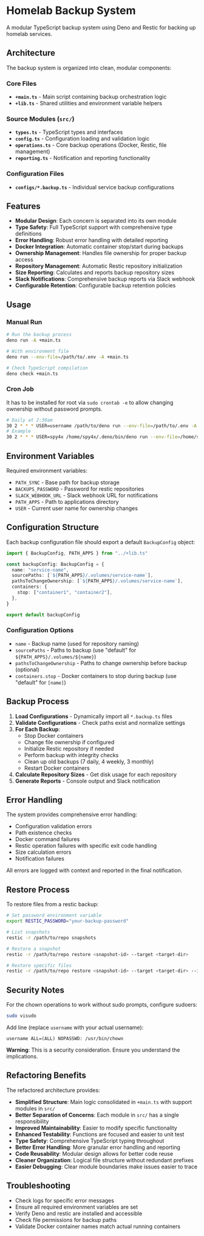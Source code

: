 # Homelab Backup System

A modular TypeScript backup system using Deno and Restic for backing up homelab services.

## Architecture

The backup system is organized into clean, modular components:

### Core Files

- **`+main.ts`** - Main script containing backup orchestration logic
- **`+lib.ts`** - Shared utilities and environment variable helpers

### Source Modules (`src/`)

- **`types.ts`** - TypeScript types and interfaces
- **`config.ts`** - Configuration loading and validation logic
- **`operations.ts`** - Core backup operations (Docker, Restic, file management)
- **`reporting.ts`** - Notification and reporting functionality

### Configuration Files

- **`configs/*.backup.ts`** - Individual service backup configurations

## Features

- **Modular Design**: Each concern is separated into its own module
- **Type Safety**: Full TypeScript support with comprehensive type definitions
- **Error Handling**: Robust error handling with detailed reporting
- **Docker Integration**: Automatic container stop/start during backups
- **Ownership Management**: Handles file ownership for proper backup access
- **Repository Management**: Automatic Restic repository initialization
- **Size Reporting**: Calculates and reports backup repository sizes
- **Slack Notifications**: Comprehensive backup reports via Slack webhook
- **Configurable Retention**: Configurable backup retention policies

## Usage

### Manual Run

```bash
# Run the backup process
deno run -A +main.ts

# With environment file
deno run --env-file=/path/to/.env -A +main.ts

# Check TypeScript compilation
deno check +main.ts
```

### Cron Job

It has to be installed for root via `sudo crontab -e` to allow changing ownership without password prompts.

```bash
# Daily at 2:30am
30 2 * * * USER=username /path/to/deno run --env-file=/path/to/.env -A /path/to/+main.ts >> /path/to/backup.log 2>&1
# Example
30 2 * * * USER=spy4x /home/spy4x/.deno/bin/deno run --env-file=/home/spy4x/ssd-2tb/apps/.env -A /home/spy4x/ssd-2tb/apps/scripts/backup/+main.ts >> /home/spy4x/backup.log 2>&1
```

## Environment Variables

Required environment variables:

- `PATH_SYNC` - Base path for backup storage
- `BACKUPS_PASSWORD` - Password for restic repositories
- `SLACK_WEBHOOK_URL` - Slack webhook URL for notifications
- `PATH_APPS` - Path to applications directory
- `USER` - Current user name for ownership changes

## Configuration Structure

Each backup configuration file should export a default `BackupConfig` object:

```typescript
import { BackupConfig, PATH_APPS } from "../+lib.ts"

const backupConfig: BackupConfig = {
  name: "service-name",
  sourcePaths: [`${PATH_APPS}/.volumes/service-name`],
  pathsToChangeOwnership: [`${PATH_APPS}/.volumes/service-name`],
  containers: {
    stop: ["container1", "container2"],
  },
}

export default backupConfig
```

### Configuration Options

- `name` - Backup name (used for repository naming)
- `sourcePaths` - Paths to backup (use "default" for `${PATH_APPS}/.volumes/${name}`)
- `pathsToChangeOwnership` - Paths to change ownership before backup (optional)
- `containers.stop` - Docker containers to stop during backup (use "default" for `[name]`)

## Backup Process

1. **Load Configurations** - Dynamically import all `*.backup.ts` files
2. **Validate Configurations** - Check paths exist and normalize settings
3. **For Each Backup**:
   - Stop Docker containers
   - Change file ownership if configured
   - Initialize Restic repository if needed
   - Perform backup with integrity checks
   - Clean up old backups (7 daily, 4 weekly, 3 monthly)
   - Restart Docker containers
4. **Calculate Repository Sizes** - Get disk usage for each repository
5. **Generate Reports** - Console output and Slack notification

## Error Handling

The system provides comprehensive error handling:

- Configuration validation errors
- Path existence checks
- Docker command failures
- Restic operation failures with specific exit code handling
- Size calculation errors
- Notification failures

All errors are logged with context and reported in the final notification.

## Restore Process

To restore files from a restic backup:

```bash
# Set password environment variable
export RESTIC_PASSWORD="your-backup-password"

# List snapshots
restic -r /path/to/repo snapshots

# Restore a snapshot
restic -r /path/to/repo restore <snapshot-id> --target <target-dir>

# Restore specific files
restic -r /path/to/repo restore <snapshot-id> --target <target-dir> --include "path/to/specific/file"
```

## Security Notes

For the chown operations to work without sudo prompts, configure sudoers:

```bash
sudo visudo
```

Add line (replace `username` with your actual username):

```
username ALL=(ALL) NOPASSWD: /usr/bin/chown
```

**Warning**: This is a security consideration. Ensure you understand the implications.

## Refactoring Benefits

The refactored architecture provides:

- **Simplified Structure**: Main logic consolidated in `+main.ts` with support modules in `src/`
- **Better Separation of Concerns**: Each module in `src/` has a single responsibility
- **Improved Maintainability**: Easier to modify specific functionality
- **Enhanced Testability**: Functions are focused and easier to unit test
- **Type Safety**: Comprehensive TypeScript typing throughout
- **Better Error Handling**: More granular error handling and reporting
- **Code Reusability**: Modular design allows for better code reuse
- **Cleaner Organization**: Logical file structure without redundant prefixes
- **Easier Debugging**: Clear module boundaries make issues easier to trace

## Troubleshooting

- Check logs for specific error messages
- Ensure all required environment variables are set
- Verify Deno and restic are installed and accessible
- Check file permissions for backup paths
- Validate Docker container names match actual running containers
